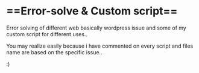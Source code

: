 ==Error-solve & Custom script==
===============================
Error solving of different web basically wordpress issue 
and some of my custom script for different uses..
                          
You may realize easily because i have commented on every script 
and files name are based on the specific issue..
                          
:)
